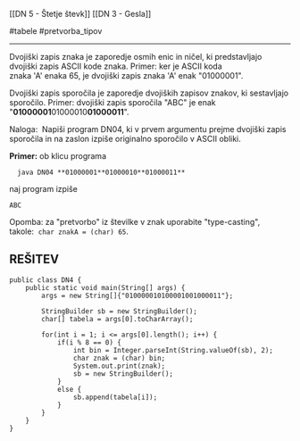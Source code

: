 [[DN 5 -  Štetje števk]] 
[[DN 3 - Gesla]]

#tabele  #pretvorba_tipov 

---

Dvojiški zapis znaka je zaporedje osmih enic in ničel, ki predstavljajo dvojiški zapis ASCII kode znaka. Primer: ker je ASCII koda znaka 'A' enaka 65, je dvojiški zapis znaka 'A' enak "01000001".

Dvojiški zapis sporočila je zaporedje dvojiških zapisov znakov, ki sestavljajo sporočilo. Primer: dvojiški zapis sporočila "ABC" je enak "**01000001**01000010**01000011**".

Naloga:  Napiši program DN04, ki v prvem argumentu prejme dvojiški zapis sporočila in na zaslon izpiše originalno sporočilo v ASCII obliki.

**Primer:** ob klicu programa

	  java DN04 **01000001**01000010**01000011**

naj program izpiše

	ABC

Opomba: za "pretvorbo" iz številke v znak uporabite "type-casting", takole:  `char znakA = (char) 65`.


## REŠITEV

```
public class DN4 {  
	public static void main(String[] args) {  
		args = new String[]{"010000010100001001000011"};  
		  
		StringBuilder sb = new StringBuilder();  
		char[] tabela = args[0].toCharArray();  
		  
		for(int i = 1; i <= args[0].length(); i++) {  
			if(i % 8 == 0) {  
				int bin = Integer.parseInt(String.valueOf(sb), 2);  
				char znak = (char) bin;  
				System.out.print(znak);  
				sb = new StringBuilder();  
			}  
			else {  
				sb.append(tabela[i]);  
			}  
		}  
	}  
}
```